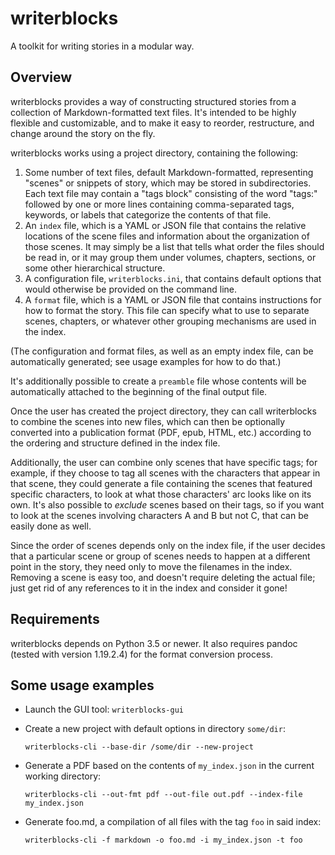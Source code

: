 # writerblocks

A toolkit for writing stories in a modular way.

## Overview

writerblocks provides a way of constructing structured stories from a
collection of Markdown-formatted text files.  It's intended to be highly
flexible and customizable, and to make it easy to reorder, restructure, and
change around the story on the fly.

writerblocks works using a project directory, containing the following:

1. Some number of text files, default Markdown-formatted, representing "scenes"
   or snippets of story, which may be stored in subdirectories.
   Each text file may contain a "tags block" consisting of the word "tags:"
   followed by one or more lines containing comma-separated tags, keywords,
   or labels that categorize the contents of that file.
2. An `index` file, which is a YAML or JSON file that contains the relative
   locations of the scene files and information about the organization of
   those scenes.  It may simply be a list that tells what order the files
   should be read in, or it may group them under volumes, chapters, sections,
   or some other hierarchical structure.
3. A configuration file, `writerblocks.ini`, that contains default options
   that would otherwise be provided on the command line.
4. A `format` file, which is a YAML or JSON file that contains instructions for
   how to format the story.  This file can specify what to use to separate
   scenes, chapters, or whatever other grouping mechanisms are used in the
   index.

(The configuration and format files, as well as an empty index file, can be
automatically generated; see usage examples for how to do that.)

It's additionally possible to create a `preamble` file whose contents will be
automatically attached to the beginning of the final output file.

Once the user has created the project directory, they can call writerblocks to combine
the scenes into new files, which can then be optionally converted into a
publication format (PDF, epub, HTML, etc.) according to the ordering and
structure defined in the index file.

Additionally, the user can combine only scenes that have specific tags; for
example, if they choose to tag all scenes with the characters that appear in
that scene, they could generate a file containing the scenes that featured
specific characters, to look at what those characters' arc looks like on its
own.  It's also possible to *exclude* scenes based on their tags, so if you
want to look at the scenes involving characters A and B but not C, that can be
easily done as well.

Since the order of scenes depends only on the index file, if the user decides
that a particular scene or group of scenes needs to happen at a different point
in the story, they need only to move the filenames in the index.  Removing a
scene is easy too, and doesn't require deleting the actual file; just get rid of
any references to it in the index and consider it gone!

## Requirements

writerblocks depends on Python 3.5 or newer.  It also requires pandoc (tested with version 
1.19.2.4) for the format conversion process.

## Some usage examples
  * Launch the GUI tool: `writerblocks-gui`
  * Create a new project with default options in directory `some/dir`:

    `writerblocks-cli --base-dir /some/dir --new-project`
  * Generate a PDF based on the contents of `my_index.json` in the current working directory:

    `writerblocks-cli --out-fmt pdf --out-file out.pdf --index-file my_index.json`
  * Generate foo.md, a compilation of all files with the tag `foo` in said index:

    `writerblocks-cli -f markdown -o foo.md -i my_index.json -t foo`
